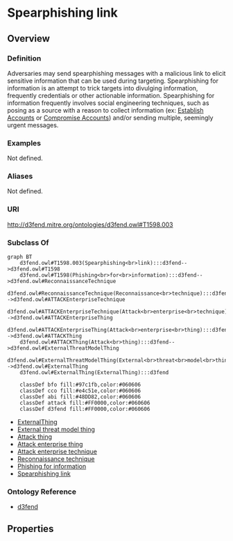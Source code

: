 # Spearphishing link

## Overview

### Definition
Adversaries may send spearphishing messages with a malicious link to elicit sensitive information that can be used during targeting. Spearphishing for information is an attempt to trick targets into divulging information, frequently credentials or other actionable information. Spearphishing for information frequently involves social engineering techniques, such as posing as a source with a reason to collect information (ex: [Establish Accounts](https://attack.mitre.org/techniques/T1585) or [Compromise Accounts](https://attack.mitre.org/techniques/T1586)) and/or sending multiple, seemingly urgent messages.

### Examples
Not defined.

### Aliases
Not defined.

### URI
http://d3fend.mitre.org/ontologies/d3fend.owl#T1598.003

### Subclass Of
```mermaid
graph BT
    d3fend.owl#T1598.003(Spearphishing<br>link):::d3fend-->d3fend.owl#T1598
    d3fend.owl#T1598(Phishing<br>for<br>information):::d3fend-->d3fend.owl#ReconnaissanceTechnique
    d3fend.owl#ReconnaissanceTechnique(Reconnaissance<br>technique):::d3fend-->d3fend.owl#ATTACKEnterpriseTechnique
    d3fend.owl#ATTACKEnterpriseTechnique(Attack<br>enterprise<br>technique):::d3fend-->d3fend.owl#ATTACKEnterpriseThing
    d3fend.owl#ATTACKEnterpriseThing(Attack<br>enterprise<br>thing):::d3fend-->d3fend.owl#ATTACKThing
    d3fend.owl#ATTACKThing(Attack<br>thing):::d3fend-->d3fend.owl#ExternalThreatModelThing
    d3fend.owl#ExternalThreatModelThing(External<br>threat<br>model<br>thing):::d3fend-->d3fend.owl#ExternalThing
    d3fend.owl#ExternalThing(ExternalThing):::d3fend
    
    classDef bfo fill:#97c1fb,color:#060606
    classDef cco fill:#e4c51e,color:#060606
    classDef abi fill:#48DD82,color:#060606
    classDef attack fill:#FF0000,color:#060606
    classDef d3fend fill:#FF0000,color:#060606
```

- [ExternalThing](/docs/ontology/reference/model/ExternalThing/ExternalThing.md)
- [External threat model thing](/docs/ontology/reference/model/ExternalThing/External%20threat%20model%20thing/External%20threat%20model%20thing.md)
- [Attack thing](/docs/ontology/reference/model/ExternalThing/External%20threat%20model%20thing/Attack%20thing/Attack%20thing.md)
- [Attack enterprise thing](/docs/ontology/reference/model/ExternalThing/External%20threat%20model%20thing/Attack%20thing/Attack%20enterprise%20thing/Attack%20enterprise%20thing.md)
- [Attack enterprise technique](/docs/ontology/reference/model/ExternalThing/External%20threat%20model%20thing/Attack%20thing/Attack%20enterprise%20thing/Attack%20enterprise%20technique/Attack%20enterprise%20technique.md)
- [Reconnaissance technique](/docs/ontology/reference/model/ExternalThing/External%20threat%20model%20thing/Attack%20thing/Attack%20enterprise%20thing/Attack%20enterprise%20technique/Reconnaissance%20technique/Reconnaissance%20technique.md)
- [Phishing for information](/docs/ontology/reference/model/ExternalThing/External%20threat%20model%20thing/Attack%20thing/Attack%20enterprise%20thing/Attack%20enterprise%20technique/Reconnaissance%20technique/Phishing%20for%20information/Phishing%20for%20information.md)
- [Spearphishing link](/docs/ontology/reference/model/ExternalThing/External%20threat%20model%20thing/Attack%20thing/Attack%20enterprise%20thing/Attack%20enterprise%20technique/Reconnaissance%20technique/Phishing%20for%20information/Spearphishing%20link/Spearphishing%20link.md)


### Ontology Reference
- [d3fend](http://d3fend.mitre.org/ontologies/d3fend.owl#)

## Properties
